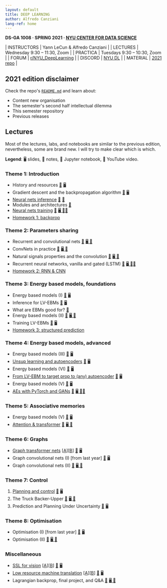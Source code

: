 ```yaml
---
layout: default
title: DEEP LEARNING
author: Alfredo Canziani
lang-ref: home
---
```


**DS-GA 1008 · SPRING 2021 · [NYU CENTER FOR DATA SCIENCE](http://cds.nyu.edu/)**

| INSTRUCTORS | Yann LeCun & Alfredo Canziani |
| LECTURES    | Wednesday 9:30 – 11:30, Zoom |
| PRACTICA    | Tuesdays 9:30 – 10:30, Zoom |
| FORUM       | [r/NYU_DeepLearning](https://www.reddit.com/r/NYU_DeepLearning/) |
| DISCORD     | [NYU DL](https://discord.gg/CthuqsX8Pb) |
| MATERIAL    | [2021 repo](https://github.com/Atcold/NYU-DLSP21) |


## 2021 edition disclaimer

Check the repo's [`README.md`](https://github.com/Atcold/NYU-DLSP21/blob/master/README.md) and learn about:

- Content new organisation
- The semester's second half intellectual dilemma
- This semester repository
- Previous releases


## Lectures

Most of the lectures, labs, and notebooks are similar to the previous edition, nevertheless, some are brand new.
I will try to make clear which is which.

**Legend**: 🖥 slides, 📝 notes, 📓 Jupyter notebook, 🎥 YouTube video.


### Theme 1: Introduction

 * History and resources [🎥](https://youtu.be/mTtDfKgLm54) [🖥 ](https://drive.google.com/file/d/1vVNUye-1JNJnqP4A0704sjtF7gs_MpCI/)
 * Gradient descent and the backpropagation algorithm [🎥](https://youtu.be/nTlCqaL7fCY) [🖥 ](https://drive.google.com/file/d/1tYPYGYFDQw5IBs9wx4egCcBTTX2h9d9g/)
 * [Neural nets inference](https://atcold.github.io/NYU-DLSP21/en/week02/02-3/) [🎥](https://youtu.be/0TdAmZUMj2k) [📓](https://github.com/Atcold/pytorch-Deep-Learning/blob/master/02-space_stretching.ipynb)
 * Modules and architectures [🎥](https://youtu.be/IYQN3i7dJIQ)
 * [Neural nets training](https://atcold.github.io/NYU-DLSP21/en/week03/03-3/) [🎥](https://youtu.be/EyKiYVwrdjE) [🖥 ](https://github.com/Atcold/pytorch-Deep-Learning/blob/master/slides/01%20-%20Spiral%20classification.pdf) [📓](https://github.com/Atcold/pytorch-Deep-Learning/blob/master/04-spiral_classification.ipynb)[📓](https://github.com/Atcold/pytorch-Deep-Learning/blob/master/05-regression.ipynb)
* [Homework 1: backprop](https://drive.google.com/drive/folders/1g-uQNEi_NJyELGRMrJGXXxmARDabcXFd)


### Theme 2: Parameters sharing

 * Recurrent and convolutional nets [🎥](https://youtu.be/7dU3TFBJl-0) [🖥 ](https://drive.google.com/file/d/1GtI4ywzI84oamyr_W5k_wzgfRN139aFD/) [📝 ](https://drive.google.com/file/d/12jP4ssUIoGURAU8jGj6QwKXyZVdXW0o6/)
 * ConvNets in practice [🎥](https://youtu.be/-wz_vADGbtE) [🖥 ](https://drive.google.com/file/d/1WX3HoZhekL4MVvi_7VuLRYJtBGnF9JJY/) [📝 ](https://drive.google.com/file/d/1ToWP7e71diAeMtQ0D9pU-f0BXF4bAg46/)
 * Natural signals properties and the convolution [🎥](https://youtu.be/KvvNkE2vQVk) [🖥 ](https://github.com/Atcold/pytorch-Deep-Learning/blob/master/slides/02%20-%20CNN.pdf) [📓](https://github.com/Atcold/pytorch-Deep-Learning/blob/master/06-convnet.ipynb)
 * Recurrent neural networks, vanilla and gated (LSTM) [🎥](https://youtu.be/5KSGNomPJTE) [🖥 ](https://github.com/Atcold/pytorch-Deep-Learning/blob/master/slides/04%20-%20RNN.pdf) [📓](https://github.com/Atcold/pytorch-Deep-Learning/blob/master/08-seq_classification.ipynb)[📓](https://github.com/Atcold/pytorch-Deep-Learning/blob/master/09-echo_data.ipynb)
 * [Homework 2: RNN & CNN](https://drive.google.com/drive/folders/1or1YiW0fFiZGEYy6b4EOEDgRPr0GQX0i)


### Theme 3: Energy based models, foundations

 * Energy based models (I) [🎥](https://youtu.be/xIn-Czj1g2Q) [🖥 ](https://drive.google.com/file/d/1kLUgZdRYFO5ksYHzbsRS8m8IocNiGu2J/)
 * Inference for LV-EBMs [🎥](https://youtu.be/xA_OPjRby5g) [🖥 ](https://github.com/Atcold/pytorch-Deep-Learning/blob/master/slides/12%20-%20EBM.pdf)
 * What are EBMs good for? [🎥](https://youtu.be/eJeJWWEo7cE)
 * Energy based models (II) [🎥](https://youtu.be/8u2s64ZtmiA) [🖥 ](https://drive.google.com/file/d/1czfiEE6IPqE7q1fTm-SWOiC3VNEtpNrj/) [📝 ](https://drive.google.com/file/d/1IB5dkcAQ6GsHEz8Eg2hjaeQeVtT2i4Z5/)
 * Training LV-EBMs [🎥](https://youtu.be/XIMaWj5YjOQ) [🖥 ](https://github.com/Atcold/pytorch-Deep-Learning/blob/master/slides/12%20-%20EBM.pdf)
 * [Homework 3: structured prediction](https://drive.google.com/drive/folders/1zGy_SnMBqaoS7_dHRmKiOFtqNV1jJJb6)


### Theme 4: Energy based models, advanced

 * Energy based models (III) [🎥](https://youtu.be/AOFUZZZ6KyU) [🖥 ](https://drive.google.com/file/d/19crFMCpJ5YCGbWv6myv7O4pGaJT6-u5p/)
 * [Unsup learning and autoencoders](https://atcold.github.io/NYU-DLSP21/en/week07/07-3/) [🎥](https://youtu.be/IuXsG3sN3zY) [🖥 ](https://drive.google.com/file/d/1aa1Hzq5KRekq32mlW4_pgIXMec18WgOg/)
 * Energy based models (VI) [🎥](https://youtu.be/bdebHVF__mo) [🖥 ](https://drive.google.com/file/d/1w6QO0a2_0Prz1U1mxa1n-YP9U8GW1_kq/)
 * [From LV-EBM to target prop to (any) autoencoder](https://atcold.github.io/NYU-DLSP21/en/week08/08-3/) [🎥](https://youtu.be/PpcN-F7ovK0) [🖥 ](https://drive.google.com/file/d/1aa1Hzq5KRekq32mlW4_pgIXMec18WgOg/)
 * Energy based models (V) [🎥](https://youtu.be/AQtPoDnauq4) [🖥 ](https://drive.google.com/file/d/1tKzrnJgptnyMcE_4zWJNP5INeVcVBWkr/)
 * [AEs with PyTorch and GANs](https://atcold.github.io/NYU-DLSP21/en/week09/09-3/) [🎥](https://youtu.be/bZF4N8HR1cc) [🖥 ](https://drive.google.com/file/d/1aa1Hzq5KRekq32mlW4_pgIXMec18WgOg/) [📓](https://github.com/Atcold/NYU-DLSP21/blob/master/10-autoencoder.ipynb)[📓](https://github.com/Atcold/NYU-DLSP21/blob/master/11-VAE.ipynb)


### Theme 5: Associative memories

 * Energy based models (V) [🎥](https://youtu.be/AQtPoDnauq4) [🖥 ](https://drive.google.com/file/d/1tKzrnJgptnyMcE_4zWJNP5INeVcVBWkr/)
 * [Attention & transformer](https://atcold.github.io/NYU-DLSP21/en/week10/10-3/) [🎥](https://youtu.be/fEVyfT-gLqQ) [🖥 ](https://drive.google.com/file/d/1MGfNPjg9YpxMcdfP2GcjluMQXlXud10C/) [📓](https://github.com/Atcold/pytorch-Deep-Learning/blob/master/15-transformer.ipynb)


### Theme 6: Graphs

 * [Graph transformer nets](https://atcold.github.io/NYU-DLSP21/en/week11/11/) [[A](https://atcold.github.io/NYU-DLSP21/en/week11/11-1/)][[B](https://atcold.github.io/NYU-DLSP21/en/week11/11-2/)] [🎥](https://youtu.be/Of9s8epjflU) [🖥 ](https://drive.google.com/file/d/1-u2fSSICaWoFu91oiMsd2mAhg6ZGomMg/)
 * Graph convolutional nets (I) [from last year] [🎥](https://youtu.be/Iiv9R6BjxHM) [🖥 ](https://drive.google.com/file/d/1oq-nZE2bEiQjqBlmk5_N_rFC8LQY0jQr/)
 * Graph convolutional nets (II) [🎥](https://youtu.be/lWUh7jzhQ1Q) [🖥 ](https://github.com/Atcold/pytorch-Deep-Learning/blob/master/slides/11%20-%20GCN.pdf) [📓](https://github.com/Atcold/pytorch-Deep-Learning/blob/master/16-gated_GCN.ipynb)


### Theme 7: Control

 1. [Planning and control](https://atcold.github.io/NYU-DLSP21/en/week12/12-3/) [🎥](https://youtu.be/wTg6qJlXkok) [🖥 ](https://drive.google.com/file/d/1JDssHbOxX_MZlmOopQaPZxuyCVoNExcM/)
 2. The Truck Backer-Upper [🎥](https://youtu.be/C4iSZ3IJU-w) [🖥 ](https://github.com/Atcold/pytorch-Deep-Learning/blob/master/slides/09%20-%20Controller%20learning.pdf) [📓](https://github.com/Atcold/pytorch-Deep-Learning/blob/master/14-truck_backer-upper.ipynb)
 3. Prediction and Planning Under Uncertainty [🎥](https://youtu.be/DJgloa244ZQ) [🖥 ](http://bit.ly/PPUU-slides)


### Theme 8: Optimisation
 * Optimisation (I) [from last year] [🎥](https://youtu.be/--NZb480zlg) [🖥 ](https://drive.google.com/open?id=1pwlGN6hDFfEYQqBqcMjWbe4yfBDTxsab)
 * Optimisation (II) [🎥](https://youtu.be/n1w5b5rTFv0) [🖥 ](https://drive.google.com/file/d/1ExKFOOdyUiLuk3zN5LAVwUyEoI1HJxag/) [📝 ](https://drive.google.com/file/d/1UJibhwdwJPZDwqlVVzeAHScPxK4TDCq5/)


### Miscellaneous

 * [SSL for vision](https://atcold.github.io/NYU-DLSP21/en/week10/10/) [[A](https://atcold.github.io/NYU-DLSP21/en/week10/10-1/)][[B](https://atcold.github.io/NYU-DLSP21/en/week10/10-2/)] [🎥](https://youtu.be/8L10w1KoOU8) [🖥 ](https://drive.google.com/file/d/1BQlWMVesOcioW69RCKWCjp6280Q42W9q/)
 * [Low resource machine translation](https://atcold.github.io/NYU-DLSP21/en/week12/12/) [[A](https://atcold.github.io/NYU-DLSP21/en/week12/12-1/)][[B](https://atcold.github.io/NYU-DLSP21/en/week12/12-2/)] [🎥](https://youtu.be/fR42OOy9ROo) [🖥 ](https://drive.google.com/file/d/1pm1fM1DFqCHrjGorCQCwg5SgMjwZBwGR/)
 * Lagrangian backprop, final project, and Q&A [🎥](https://youtu.be/MJfnamMFylo) [🖥 ](https://drive.google.com/file/d/1Z9tkkTpsHzcyoPN9yqq8Nv_Bnw5bghEK/) [📝 ](https://drive.google.com/file/d/1BMoaE7I-IwZF32YfASiTw1OnMblWAVGb/)